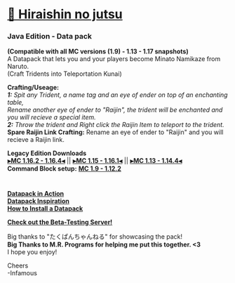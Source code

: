 # [🎥 Hiraishin no jutsu](https://youtu.be/dOuJNRJvqmY)  
### Java Edition - Data pack  

**(Compatible with all MC versions (1.9) - 1.13 - 1.17 snapshots)**  
A Datapack that lets you and your players become Minato Namikaze from Naruto.    
      (Craft Tridents into Teleportation Kunai)  

**Crafting/Useage:**   
_**1:** Spit any Trident, a name tag and an eye of ender on top of an enchanting table,    
Rename another eye of ender to "Raijin", the trident will be enchanted and you will recieve a special item.    
**2:** Throw the trident and Right click the Raijin Item to teleport to the trident._  
**Spare Raijin Link Crafting:** Rename an eye of ender to "Raijin" and you will recieve a Raijin link.   

**Legacy Edition Downloads**  
**[⫸MC 1.16.2 - 1.16.4⫷](https://github.com/InfamousMusicify/Flying-Raijin/raw/Legacy/Raijin%20LV0.3.zip)** || **[⫸MC 1.15 - 1.16.1⫷](https://github.com/InfamousMusicify/Flying-Raijin/raw/Legacy/Raijin%20LV0.2.zip)** || **[⫸MC 1.13 - 1.14.4⫷](https://github.com/InfamousMusicify/Flying-Raijin/raw/Legacy/Raijin%20LV0.1.zip)**    
**Command Block setup:** **[MC 1.9 - 1.12.2](https://github.com/InfamousMusicify/Flying-Raijin/tree/MC-1.11-1.12.2)**  
#
**[Datapack in Action](https://youtu.be/dOuJNRJvqmY)  
[Datapack Inspiration](https://youtu.be/Fd_vSRkGlv8)  
[How to Install a Datapack](https://www.youtube.com/watch?v=4Dxzw12TQcg)**  



**[Check out the Beta-Testing Server!](https://bit.ly/2TizsgS)**  

Big thanks to "たくぱんちゃんねる" for showcasing the pack!   
**Big Thanks to M.R. Programs for helping me put this together. <3**    
I hope you enjoy!  

Cheers  
-Infamous
